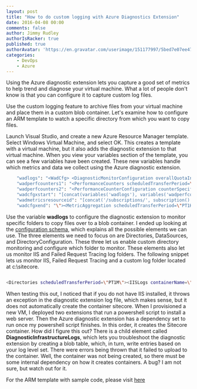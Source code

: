 ```yaml
---
layout: post
title: "How to do custom logging with Azure Diagnostics Extension"
date: 2016-04-08 00:00
comments: false
author: Jimmy Rudley
authorIsRacker: true
published: true
authorAvatar: 'https://en.gravatar.com/userimage/151177997/5bed7e07ee47533cbd34b951d463bcb7.jpg'
categories:
    - DevOps
    - Azure
---
```


Using the Azure diagnostic extension lets you capture a good set of metrics to help trend and diagnose your virtual machine. What a lot of people don't know is that you can configure it to capture custom log files.

<!-- more -->

Use the custom logging feature to archive files from your virtual machine and place them in a custom blob container. Let's examine how to configure an ARM template to watch a specific directory from which you want to copy files.

Launch Visual Studio, and create a new Azure Resource Manager template. Select Windows Virtual Machine, and select OK. This creates a template with a virtual machine, but it also adds the diagnostic extension to that virtual machine. When you view your variables section of the template, you can see a few variables have been created. These new variables handle which metrics and data we collect using the Azure diagnostic extension.

```sh
    "wadlogs": "<WadCfg> <DiagnosticMonitorConfiguration overallQuotaInMB=\"4096\" xmlns=\"http://schemas.microsoft.com/ServiceHosting/2010/10/DiagnosticsConfiguration\"> <DiagnosticInfrastructureLogs scheduledTransferLogLevelFilter=\"Error\"/> <WindowsEventLog scheduledTransferPeriod=\"PT1M\" > <DataSource name=\"Application!*[System[(Level = 1 or Level = 2)]]\" /> <DataSource name=\"Security!*[System[(Level = 1 or Level = 2)]]\" /> <DataSource name=\"System!*[System[(Level = 1 or Level = 2)]]\" /></WindowsEventLog>",
    "wadperfcounters1": "<PerformanceCounters scheduledTransferPeriod=\"PT1M\"><PerformanceCounterConfiguration counterSpecifier=\"\\Processor(_Total)\\% Processor Time\" sampleRate=\"PT15S\" unit=\"Percent\"><annotation displayName=\"CPU utilization\" locale=\"en-us\"/></PerformanceCounterConfiguration><PerformanceCounterConfiguration counterSpecifier=\"\\Processor(_Total)\\% Privileged Time\" sampleRate=\"PT15S\" unit=\"Percent\"><annotation displayName=\"CPU privileged time\" locale=\"en-us\"/></PerformanceCounterConfiguration><PerformanceCounterConfiguration counterSpecifier=\"\\Processor(_Total)\\% User Time\" sampleRate=\"PT15S\" unit=\"Percent\"><annotation displayName=\"CPU user time\" locale=\"en-us\"/></PerformanceCounterConfiguration><PerformanceCounterConfiguration counterSpecifier=\"\\Processor Information(_Total)\\Processor Frequency\" sampleRate=\"PT15S\" unit=\"Count\"><annotation displayName=\"CPU frequency\" locale=\"en-us\"/></PerformanceCounterConfiguration><PerformanceCounterConfiguration counterSpecifier=\"\\System\\Processes\" sampleRate=\"PT15S\" unit=\"Count\"><annotation displayName=\"Processes\" locale=\"en-us\"/></PerformanceCounterConfiguration><PerformanceCounterConfiguration counterSpecifier=\"\\Process(_Total)\\Thread Count\" sampleRate=\"PT15S\" unit=\"Count\"><annotation displayName=\"Threads\" locale=\"en-us\"/></PerformanceCounterConfiguration><PerformanceCounterConfiguration counterSpecifier=\"\\Process(_Total)\\Handle Count\" sampleRate=\"PT15S\" unit=\"Count\"><annotation displayName=\"Handles\" locale=\"en-us\"/></PerformanceCounterConfiguration><PerformanceCounterConfiguration counterSpecifier=\"\\Memory\\% Committed Bytes In Use\" sampleRate=\"PT15S\" unit=\"Percent\"><annotation displayName=\"Memory usage\" locale=\"en-us\"/></PerformanceCounterConfiguration><PerformanceCounterConfiguration counterSpecifier=\"\\Memory\\Available Bytes\" sampleRate=\"PT15S\" unit=\"Bytes\"><annotation displayName=\"Memory available\" locale=\"en-us\"/></PerformanceCounterConfiguration><PerformanceCounterConfiguration counterSpecifier=\"\\Memory\\Committed Bytes\" sampleRate=\"PT15S\" unit=\"Bytes\"><annotation displayName=\"Memory committed\" locale=\"en-us\"/></PerformanceCounterConfiguration><PerformanceCounterConfiguration counterSpecifier=\"\\Memory\\Commit Limit\" sampleRate=\"PT15S\" unit=\"Bytes\"><annotation displayName=\"Memory commit limit\" locale=\"en-us\"/></PerformanceCounterConfiguration><PerformanceCounterConfiguration counterSpecifier=\"\\PhysicalDisk(_Total)\\% Disk Time\" sampleRate=\"PT15S\" unit=\"Percent\"><annotation displayName=\"Disk active time\" locale=\"en-us\"/></PerformanceCounterConfiguration>",
    "wadperfcounters2": "<PerformanceCounterConfiguration counterSpecifier=\"\\PhysicalDisk(_Total)\\% Disk Read Time\" sampleRate=\"PT15S\" unit=\"Percent\"><annotation displayName=\"Disk active read time\" locale=\"en-us\"/></PerformanceCounterConfiguration><PerformanceCounterConfiguration counterSpecifier=\"\\PhysicalDisk(_Total)\\% Disk Write Time\" sampleRate=\"PT15S\" unit=\"Percent\"><annotation displayName=\"Disk active write time\" locale=\"en-us\"/></PerformanceCounterConfiguration><PerformanceCounterConfiguration counterSpecifier=\"\\PhysicalDisk(_Total)\\Disk Transfers/sec\" sampleRate=\"PT15S\" unit=\"CountPerSecond\"><annotation displayName=\"Disk operations\" locale=\"en-us\"/></PerformanceCounterConfiguration><PerformanceCounterConfiguration counterSpecifier=\"\\PhysicalDisk(_Total)\\Disk Reads/sec\" sampleRate=\"PT15S\" unit=\"CountPerSecond\"><annotation displayName=\"Disk read operations\" locale=\"en-us\"/></PerformanceCounterConfiguration><PerformanceCounterConfiguration counterSpecifier=\"\\PhysicalDisk(_Total)\\Disk Writes/sec\" sampleRate=\"PT15S\" unit=\"CountPerSecond\"><annotation displayName=\"Disk write operations\" locale=\"en-us\"/></PerformanceCounterConfiguration><PerformanceCounterConfiguration counterSpecifier=\"\\PhysicalDisk(_Total)\\Disk Bytes/sec\" sampleRate=\"PT15S\" unit=\"BytesPerSecond\"><annotation displayName=\"Disk speed\" locale=\"en-us\"/></PerformanceCounterConfiguration><PerformanceCounterConfiguration counterSpecifier=\"\\PhysicalDisk(_Total)\\Disk Read Bytes/sec\" sampleRate=\"PT15S\" unit=\"BytesPerSecond\"><annotation displayName=\"Disk read speed\" locale=\"en-us\"/></PerformanceCounterConfiguration><PerformanceCounterConfiguration counterSpecifier=\"\\PhysicalDisk(_Total)\\Disk Write Bytes/sec\" sampleRate=\"PT15S\" unit=\"BytesPerSecond\"><annotation displayName=\"Disk write speed\" locale=\"en-us\"/></PerformanceCounterConfiguration><PerformanceCounterConfiguration counterSpecifier=\"\\LogicalDisk(_Total)\\% Free Space\" sampleRate=\"PT15S\" unit=\"Percent\"><annotation displayName=\"Disk free space (percentage)\" locale=\"en-us\"/></PerformanceCounterConfiguration></PerformanceCounters>",
    "wadcfgxstart": "[concat(variables('wadlogs'), variables('wadperfcounters1'), variables('wadperfcounters2'), '<Metrics resourceId=\"')]",
    "wadmetricsresourceid": "[concat('/subscriptions/', subscription().subscriptionId, '/resourceGroups/', variables('diagnosticsStorageAccountResourceGroup'), '/providers/', 'Microsoft.Compute/virtualMachines/', variables('vmName'))]",
    "wadcfgxend": "\"><MetricAggregation scheduledTransferPeriod=\"PT1H\"/><MetricAggregation scheduledTransferPeriod=\"PT1M\"/></Metrics></DiagnosticMonitorConfiguration></WadCfg>"

```

Use the variable **wadlogs** to configure the diagnostic extension to monitor specific folders to copy files over to a blob container. I ended up looking at the [configuration schema](https://msdn.microsoft.com/en-us/library/azure/mt634522.aspx), which explains all the possible elements we can use. The three elements we need to focus on are Directories, DataSources, and DirectoryConfiguration. These three let us enable custom directory monitoring and configure which folder to monitor. These elements also let us monitor IIS and Failed Request Tracing log folders. The following snippet lets us monitor IIS, Failed Request Tracing and a custom log folder located at c:\sitecore.

```sh

<Directories scheduledTransferPeriod=\"PT1M\"><IISLogs containerName=\"iislogs\" /><FailedRequestLogs containerName=\"iisfailed\" /><DataSources><DirectoryConfiguration containerName=\"sitecore\"><Absolute path=\"c:\\sitecore\" expandEnvironment=\"false\" /></DirectoryConfiguration></DataSources></Directories>

```

When testing this out, I noticed that if you do not have IIS installed, it throws an exception in the diagnostic extension log file, which makes sense, but it does not automatically create the container sitecore. When I provisioned a new VM, I deployed two extensions that run a powershell script to install a web server. Then the Azure diagnostic extension has a dependency set to run once my powershell script finishes. In this order, it creates the Sitecore container. How did I figure this out? There is a child element called **DiagnosticInfrastructureLogs**, which lets you troubleshoot the diagnostic extension by creating a blob table, which, in turn, write entries based on your log level set.  There were errors being thrown that it failed to upload to the container. Well, the container was not being created, so there must be some internal dependency on how it creates containers. A bug? I am not sure, but watch out for it.

For the ARM template with sample code, please visit [here](https://github.com/jrudley/customLoggingAzureDiag)
